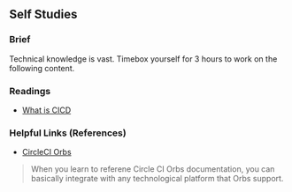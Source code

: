 ## Self Studies

### Brief

Technical knowledge is vast. Timebox yourself for 3 hours to work on the following content.

### Readings

- [What is CICD](https://www.infoworld.com/article/3271126/what-is-cicd-continuous-integration-and-continuous-delivery-explained.html)

### Helpful Links (References)

- [CircleCI Orbs](https://circleci.com/developer/orbs)

> When you learn to referene Circle CI Orbs documentation, you can basically integrate with any technological platform that Orbs support.
